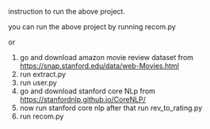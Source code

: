 instruction to run the above project.
  
  you can run the above project by running recom.py
  
  or
  
  1. go and download amazon movie review dataset from https://snap.stanford.edu/data/web-Movies.html
  2. run extract.py
  3. run user.py
  3. go and download stanford core NLp from https://stanfordnlp.github.io/CoreNLP/
  4. now run stanford core nlp  after that run rev_to_rating.py
  5. run recom.py
